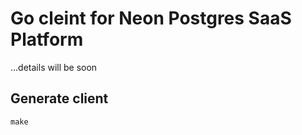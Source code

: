 # Go cleint for Neon Postgres SaaS Platform

...details will be soon

## Generate client

```console
make
```
